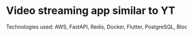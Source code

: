 # Video streaming app similar to YT

Technologies used: AWS, FastAPI, Redis, Docker, Flutter, PostgreSQL, Bloc
